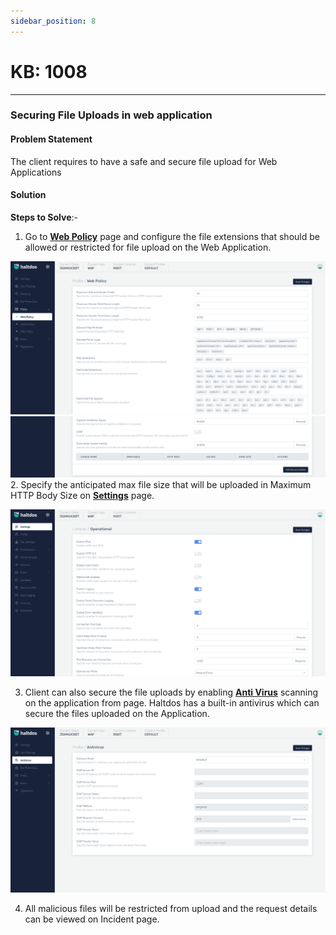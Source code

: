 ```yaml
---
sidebar_position: 8
---
```


# KB: 1008
----------

### Securing File Uploads in web application

#### **Problem Statement**

The client requires to have a safe and secure file upload for Web Applications

#### **Solution**

**Steps to Solve**:-

1. Go to [**Web Policy**](../../enterprise/waf/listener/profiles/policy/web_policy.md)  page and configure the file extensions that should be allowed or restricted for  file upload on the Web Application. 

![kb-1008](/img/waf/v7/kb/web_kb_1008_1.png)
![kb-1008](/img/waf/v7/kb/web1_kb_1008_2.png)
2. Specify the anticipated max file size that will be uploaded in Maximum HTTP Body Size on [**Settings**](/v6/enterprise/waf/listener/settings) page.

![kb-1008](/img/waf/v7/kb/settings_kb_1008_3.png)

3. Client can also secure the file uploads by enabling [**Anti Virus**](../../enterprise/waf/listener/profiles/anti_virus.md) scanning on the application from  page. Haltdos has a built-in antivirus which can secure the files uploaded on the Application. 

![kb-1008](/img/waf/v7/kb/antivirus_kb_1008_4.png)

4. All malicious files will be restricted from upload and the request details can be viewed on Incident page.

